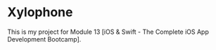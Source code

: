 # Xylophone
This is my project for Module 13 [iOS & Swift - The Complete iOS App Development Bootcamp].

